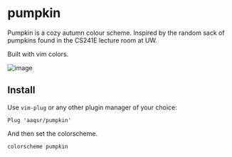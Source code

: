 # pumpkin
Pumpkin is a cozy autumn colour scheme. Inspired by the random sack of pumpkins found in the CS241E lecture room at UW.

Built with vim colors.

![image](https://github.com/aaqsr/pumpkin/assets/36773044/fb6a1bb6-96b4-4379-89b6-1dec21b282fe)

## Install

Use `vim-plug` or any other plugin manager of your choice:

```vim
Plug 'aaqsr/pumpkin'
```
And then set the colorscheme.

```
colorscheme pumpkin
```
